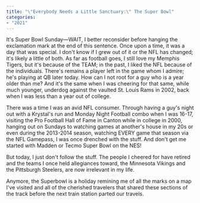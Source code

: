 ```yaml
---
title: "\"Everybody Needs a Little Sanctuary:\" The Super Bowl"
categories:
- "2021"
---
```


It's Super Bowl Sunday—WAIT, I better reconsider before hanging the exclamation mark at the end of this sentence.  Once upon a time, it was a day that was special.  I don't know if I grew out of it or the NFL has changed; it's likely a little of both.  As far as football goes, I still love my Memphis Tigers, but it's because of the TEAM; in the past, I liked the NFL because of the individuals.  There's remains a player left in the game whom I admire; he's playing at QB later today.  How can I not root for a guy who is a year older than me?  And it's the same when I was cheering for that same, while much younger, underdog against the vaulted St. Louis Rams in 2002, back when I was less than a year out of college.

There was a time I was an avid NFL consumer.  Through having a guy's night out with a Krystal's run and Monday Night Football combo when I was 16-17, visiting the Pro Football Hall of Fame in Canton while in college in 2000, hanging out on Sundays to watching games at another's house in my 20s or even during the 2013-2014 season, watching EVERY game that season via the NFL Gamepass, I was once drenched with the stuff.  And don't get me started with Madden or Tecmo Super Bowl on the NES!

But today, I just don't follow the stuff.  The people I cheered for have retired and the teams I once held allegiances toward, the Minnesota Vikings and the Pittsburgh Steelers, are now irrelevant in my life.

Anymore, the Superbowl is a holiday remining me of all the marks on a map I've visited and all of the cherished travelers that shared these sections of the track before the next train station parted our travels.
